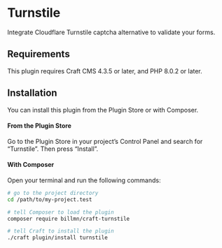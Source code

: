 # Turnstile

Integrate Cloudflare Turnstile captcha alternative to validate your forms.

## Requirements

This plugin requires Craft CMS 4.3.5 or later, and PHP 8.0.2 or later.

## Installation

You can install this plugin from the Plugin Store or with Composer.

#### From the Plugin Store

Go to the Plugin Store in your project’s Control Panel and search for “Turnstile”. Then press “Install”.

#### With Composer

Open your terminal and run the following commands:

```bash
# go to the project directory
cd /path/to/my-project.test

# tell Composer to load the plugin
composer require billmn/craft-turnstile

# tell Craft to install the plugin
./craft plugin/install turnstile
```
